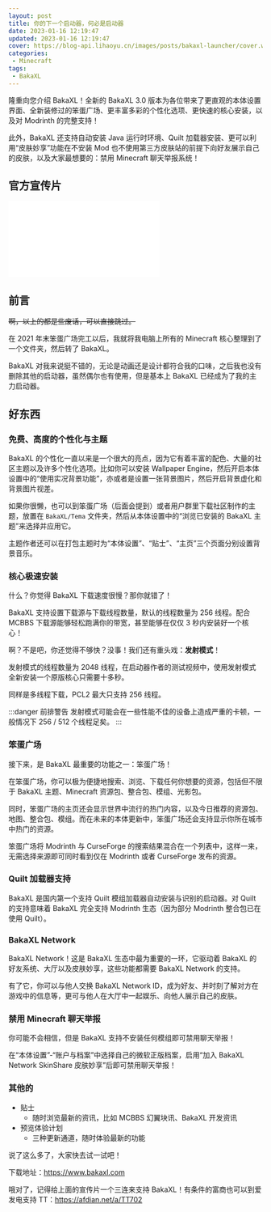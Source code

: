 ```yaml
---
layout: post
title: 你的下一个启动器，何必是启动器
date: 2023-01-16 12:19:47
updated: 2023-01-16 12:19:47
cover: https://blog-api.lihaoyu.cn/images/posts/bakaxl-launcher/cover.webp
categories: 
 - Minecraft
tags:
 - BakaXL
---
```


隆重向您介绍 BakaXL！全新的 BakaXL 3.0 版本为各位带来了更直观的本体设置界面、全新装修过的笨蛋广场、更丰富多彩的个性化选项、更快速的核心安装，以及对 Modrinth 的完整支持！

<!-- more -->

此外，BakaXL 还支持自动安装 Java 运行时环境、Quilt 加载器安装、更可以利用“皮肤妙享”功能在不安装 Mod 也不使用第三方皮肤站的前提下向好友展示自己的皮肤，以及大家最想要的：禁用 Minecraft 聊天举报系统！

## 官方宣传片

<iframe class="bilibili-video" src="//player.bilibili.com/player.html?aid=350483311&bvid=BV1vR4y1e71b&cid=967435979&page=1&high_quality=1" scrolling="no" border="0" frameborder="no" framespacing="0" allowfullscreen="true"> </iframe>

## 前言

~~啊，以上的都是些废话，可以直接跳过。~~

在 2021 年末笨蛋广场完工以后，我就将我电脑上所有的 Minecraft 核心整理到了一个文件夹，然后转了 BakaXL。

BakaXL 对我来说挺不错的，无论是动画还是设计都符合我的口味，之后我也没有删除其他的启动器，虽然偶尔也有使用，但是基本上 BakaXL 已经成为了我的主力启动器。

## 好东西

### 免费、高度的个性化与主题

BakaXL 的个性化一直以来是一个很大的亮点，因为它有着丰富的配色、大量的社区主题以及许多个性化选项。比如你可以安装 Wallpaper Engine，然后开启本体设置中的“使用实况背景功能”，亦或者是设置一张背景图片，然后开启背景虚化和背景图片视差。

如果你很懒，也可以到笨蛋广场（后面会提到）或者用户群里下载社区制作的主题，放置在 `BakaXL/Tema` 文件夹，然后从本体设置中的“浏览已安装的 BakaXL 主题”来选择并应用它。

主题作者还可以在打包主题时为“本体设置”、“贴士”、“主页”三个页面分别设置背景音乐。

### 核心极速安装

什么？你觉得 BakaXL 下载速度很慢？那你就错了！

BakaXL 支持设置下载源与下载线程数量，默认的线程数量为 256 线程。配合 MCBBS 下载源能够轻松跑满你的带宽，甚至能够在仅仅 3 秒内安装好一个核心！

啊？不是吧，你还觉得不够快？没事！我们还有重头戏：**发射模式**！

发射模式的线程数量为 2048 线程，在启动器作者的测试视频中，使用发射模式全新安装一个原版核心只需要十多秒。

同样是多线程下载，PCL2 最大只支持 256 线程。

:::danger 前排警告
发射模式可能会在一些性能不佳的设备上造成严重的卡顿，一般情况下 256 / 512 个线程足矣。
:::

### 笨蛋广场

接下来，是 BakaXL 最重要的功能之一：笨蛋广场！

在笨蛋广场，你可以极为便捷地搜索、浏览、下载任何你想要的资源，包括但不限于 BakaXL 主题、Minecraft 资源包、整合包、模组、光影包。

同时，笨蛋广场的主页还会显示世界中流行的热门内容，以及今日推荐的资源包、地图、整合包、模组。而在未来的本体更新中，笨蛋广场还会支持显示你所在城市中热门的资源。

笨蛋广场将 Modrinth 与 CurseForge 的搜索结果混合在一个列表中，这样一来，无需选择来源即可同时看到仅在 Modrinth 或者 CurseForge 发布的资源。

### Quilt 加载器支持

BakaXL 是国内第一个支持 Quilt 模组加载器自动安装与识别的启动器。对 Quilt 的支持意味着 BakaXL 完全支持 Modrinth 生态（因为部分 Modrinth 整合包已在使用 Quilt）。

### BakaXL Network

BakaXL Network！这是 BakaXL 生态中最为重要的一环，它驱动着 BakaXL 的好友系统、大厅以及皮肤妙享，这些功能都需要 BakaXL Network 的支持。

有了它，你可以与他人交换 BakaXL Network ID，成为好友、并时刻了解对方在游戏中的信息等，更可与他人在大厅中一起娱乐、向他人展示自己的皮肤。

### 禁用 Minecraft 聊天举报

你可能不会相信，但是 BakaXL 支持不安装任何模组即可禁用聊天举报！

在“本体设置”-“账户与档案”中选择自己的微软正版档案，启用“加入 BakaXL Network SkinShare 皮肤妙享”后即可禁用聊天举报！

### 其他的

- 贴士
  - 随时浏览最新的资讯，比如 MCBBS 幻翼块讯、BakaXL 开发资讯
- 预览体验计划
  - 三种更新通道，随时体验最新的功能

说了这么多了，大家快去试一试吧！

下载地址：https://www.bakaxl.com

哦对了，记得给上面的宣传片一个三连来支持 BakaXL！有条件的富商也可以到爱发电支持 TT：https://afdian.net/a/TT702